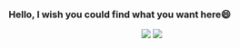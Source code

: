 ### Hello, I wish you could find what you want here😄

<div align="center"> <img src="https://github-readme-stats.vercel.app/api?username=BlueCitizens&show_icons=true&theme=tokyonight" /> <img src="https://github-readme-stats.vercel.app/api/top-langs/?username=BlueCitizens" /> </div>


<!--
**BlueCitizens/BlueCitizens** is a ✨ _special_ ✨ repository because its `README.md` (this file) appears on your GitHub profile.

Here are some ideas to get you started:

- 🔭 I’m currently working on ...
- 🌱 I’m currently learning ...
- 👯 I’m looking to collaborate on ...
- 🤔 I’m looking for help with ...
- 💬 Ask me about ...
- 📫 How to reach me: ...
- 😄 Pronouns: ...
- ⚡ Fun fact: ...
-->
